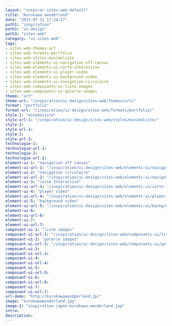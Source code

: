 ```yaml
---
layout: "inspirer-sites-web-default"
title: "Kurokawa wonderland"
date: "2015-07-11 17:24:57"
path1: "inspiration"
path2: "ui-design"
path3: "sites-web"
category: "ui-sites-web"
tags:
- sites-web-themes-art
- sites-web-formats-portfolio
- sites-web-styles-minimaliste
- sites-web-elements-ui-navigation-off-canvas
- sites-web-elements-ui-carte-interactive
- sites-web-elements-ui-player-video
- sites-web-elements-ui-background-video
- sites-web-elements-ui-navigation-circulaire
- sites-web-composants-ui-liste-images
- sites-web-composants-ui-galerie-images
theme: "art"
theme-url: "/inspiration/ui-design/sites-web/themes/art/"
format: "portfolio"
format-url: "/inspiration/ui-design/sites-web/formats/portfolio/"
style-1: "minimaliste"
style-url-1: "/inspiration/ui-design/sites-web/styles/minimaliste/"
style-2:
style-url-2:
style-3:
style-url-3:
technologie-1:
technologie-url-1:
technologie-2:
technologie-url-2:
element-ui-1: "navigation off canvas"
element-ui-url-1: "/inspiration/ui-design/sites-web/elements-ui/navigation-off-canvas/"
element-ui-2: "navigation circulaire"
element-ui-url-2: "/inspiration/ui-design/sites-web/elements-ui/navigation-circulaire/"
element-ui-3: "carte Interactive"
element-ui-url-3: "/inspiration/ui-design/sites-web/elements-ui/carte-interactive/"
element-ui-4: "player video"
element-ui-url-4: "/inspiration/ui-design/sites-web/elements-ui/player-video/"
element-ui-5: "background video"
element-ui-url-5: "/inspiration/ui-design/sites-web/elements-ui/background-video/"
element-ui-6:
element-ui-url-6:
element-ui-7:
element-ui-url-7:
composant-ui-1: "liste images"
composant-ui-url-1: "/inspiration/ui-design/sites-web/composants-ui/liste-images/"
composant-ui-2: "galerie images"
composant-ui-url-2: "/inspiration/ui-design/sites-web/composants-ui/galerie-images/"
composant-ui-3:
composant-ui-url-3:
composant-ui-4:
composant-ui-url-4:
composant-ui-5:
composant-ui-url-5:
composant-ui-6:
composant-ui-url-6:
composant-ui-7:
composant-ui-url-7:
url-demo: "http://kurokawawondperland.jp/"
image: "kurokawawonderland.jpg"
image-2: "inspiration-japon-kurokawa-wonderland.jpg"
intro:
description:
---
```

